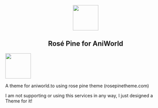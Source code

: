 <p align="center">
    <img src="https://github.com/rose-pine/rose-pine-theme/raw/main/assets/icon.png" width="80" />
    <h2 align="center">Rosé Pine for AniWorld</h2>
    <img src="https://raw.githubusercontent.com/catppuccin/catppuccin/main/assets/logos/exports/1544x1544_circle.png" width="80" />
</p>

A theme for aniworld.to using rose pine theme (rosepinetheme.com)


I am not supporting or using this services in any way, I just designed a Theme for it!
